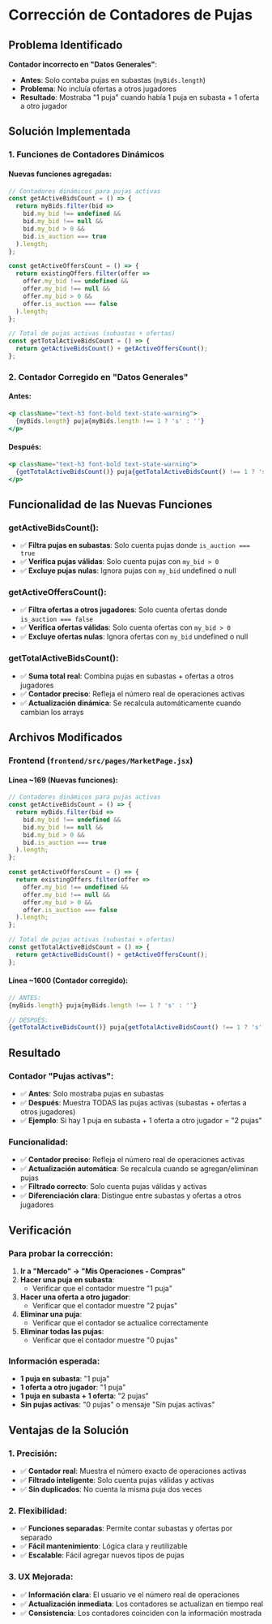 # Corrección de Contadores de Pujas

## Problema Identificado

**Contador incorrecto en "Datos Generales"**:
- **Antes**: Solo contaba pujas en subastas (`myBids.length`)
- **Problema**: No incluía ofertas a otros jugadores
- **Resultado**: Mostraba "1 puja" cuando había 1 puja en subasta + 1 oferta a otro jugador

## Solución Implementada

### **1. Funciones de Contadores Dinámicos**

#### **Nuevas funciones agregadas**:

```javascript
// Contadores dinámicos para pujas activas
const getActiveBidsCount = () => {
  return myBids.filter(bid => 
    bid.my_bid !== undefined && 
    bid.my_bid !== null && 
    bid.my_bid > 0 &&
    bid.is_auction === true
  ).length;
};

const getActiveOffersCount = () => {
  return existingOffers.filter(offer => 
    offer.my_bid !== undefined && 
    offer.my_bid !== null && 
    offer.my_bid > 0 &&
    offer.is_auction === false
  ).length;
};

// Total de pujas activas (subastas + ofertas)
const getTotalActiveBidsCount = () => {
  return getActiveBidsCount() + getActiveOffersCount();
};
```

### **2. Contador Corregido en "Datos Generales"**

#### **Antes**:
```jsx
<p className="text-h3 font-bold text-state-warning">
  {myBids.length} puja{myBids.length !== 1 ? 's' : ''}
</p>
```

#### **Después**:
```jsx
<p className="text-h3 font-bold text-state-warning">
  {getTotalActiveBidsCount()} puja{getTotalActiveBidsCount() !== 1 ? 's' : ''}
</p>
```

## Funcionalidad de las Nuevas Funciones

### **getActiveBidsCount()**:
- ✅ **Filtra pujas en subastas**: Solo cuenta pujas donde `is_auction === true`
- ✅ **Verifica pujas válidas**: Solo cuenta pujas con `my_bid > 0`
- ✅ **Excluye pujas nulas**: Ignora pujas con `my_bid` undefined o null

### **getActiveOffersCount()**:
- ✅ **Filtra ofertas a otros jugadores**: Solo cuenta ofertas donde `is_auction === false`
- ✅ **Verifica ofertas válidas**: Solo cuenta ofertas con `my_bid > 0`
- ✅ **Excluye ofertas nulas**: Ignora ofertas con `my_bid` undefined o null

### **getTotalActiveBidsCount()**:
- ✅ **Suma total real**: Combina pujas en subastas + ofertas a otros jugadores
- ✅ **Contador preciso**: Refleja el número real de operaciones activas
- ✅ **Actualización dinámica**: Se recalcula automáticamente cuando cambian los arrays

## Archivos Modificados

### **Frontend** (`frontend/src/pages/MarketPage.jsx`)

#### **Línea ~169** (Nuevas funciones):
```javascript
// Contadores dinámicos para pujas activas
const getActiveBidsCount = () => {
  return myBids.filter(bid => 
    bid.my_bid !== undefined && 
    bid.my_bid !== null && 
    bid.my_bid > 0 &&
    bid.is_auction === true
  ).length;
};

const getActiveOffersCount = () => {
  return existingOffers.filter(offer => 
    offer.my_bid !== undefined && 
    offer.my_bid !== null && 
    offer.my_bid > 0 &&
    offer.is_auction === false
  ).length;
};

// Total de pujas activas (subastas + ofertas)
const getTotalActiveBidsCount = () => {
  return getActiveBidsCount() + getActiveOffersCount();
};
```

#### **Línea ~1600** (Contador corregido):
```jsx
// ANTES:
{myBids.length} puja{myBids.length !== 1 ? 's' : ''}

// DESPUÉS:
{getTotalActiveBidsCount()} puja{getTotalActiveBidsCount() !== 1 ? 's' : ''}
```

## Resultado

### **Contador "Pujas activas"**:
- ✅ **Antes**: Solo mostraba pujas en subastas
- ✅ **Después**: Muestra TODAS las pujas activas (subastas + ofertas a otros jugadores)
- ✅ **Ejemplo**: Si hay 1 puja en subasta + 1 oferta a otro jugador = "2 pujas"

### **Funcionalidad**:
- ✅ **Contador preciso**: Refleja el número real de operaciones activas
- ✅ **Actualización automática**: Se recalcula cuando se agregan/eliminan pujas
- ✅ **Filtrado correcto**: Solo cuenta pujas válidas y activas
- ✅ **Diferenciación clara**: Distingue entre subastas y ofertas a otros jugadores

## Verificación

### Para probar la corrección:

1. **Ir a "Mercado" → "Mis Operaciones - Compras"**
2. **Hacer una puja en subasta**:
   - Verificar que el contador muestre "1 puja"
3. **Hacer una oferta a otro jugador**:
   - Verificar que el contador muestre "2 pujas"
4. **Eliminar una puja**:
   - Verificar que el contador se actualice correctamente
5. **Eliminar todas las pujas**:
   - Verificar que el contador muestre "0 pujas"

### Información esperada:
- **1 puja en subasta**: "1 puja"
- **1 oferta a otro jugador**: "1 puja"
- **1 puja en subasta + 1 oferta**: "2 pujas"
- **Sin pujas activas**: "0 pujas" o mensaje "Sin pujas activas"

## Ventajas de la Solución

### **1. Precisión**:
- ✅ **Contador real**: Muestra el número exacto de operaciones activas
- ✅ **Filtrado inteligente**: Solo cuenta pujas válidas y activas
- ✅ **Sin duplicados**: No cuenta la misma puja dos veces

### **2. Flexibilidad**:
- ✅ **Funciones separadas**: Permite contar subastas y ofertas por separado
- ✅ **Fácil mantenimiento**: Lógica clara y reutilizable
- ✅ **Escalable**: Fácil agregar nuevos tipos de pujas

### **3. UX Mejorada**:
- ✅ **Información clara**: El usuario ve el número real de operaciones
- ✅ **Actualización inmediata**: Los contadores se actualizan en tiempo real
- ✅ **Consistencia**: Los contadores coinciden con la información mostrada 
